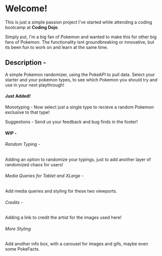 # Welcome! 
 
 This is just a simple passion project I've started while attending a coding bootcamp at **Coding Dojo**. 

 Simply put, I'm a big fan of Pokemon and wanted to make this for other big fans of Pokemon. The functionality isnt groundbreaking or innovative, but its been fun to work on and learn at the same time.

 ## Description - 

 A simple Pokemon randomizer, using the PokeAPI to pull data. Select your starter and your pokemon types, to see which Pokemon you should try and use in your next playthrough!

#### Just Added!

Monotyping - Now select just a single type to recieve a random Pokemon exclusive to that type!

Suggestions - Send us your feedback and bug finds in the footer! 

 #### WIP - 

 ###### Random Typing -
 Adding an option to randomize your typings, just to add another layer of randomized chaos for users!

 ###### Media Queries for Tablet and XLarge -
 Add media queries and styling for these two viewports.

###### Credits - 
Adding a link to credit the artist for the images used here!

###### More Styling
Add another info box, with a carousel for images and gifs, maybe even some PokeFacts.